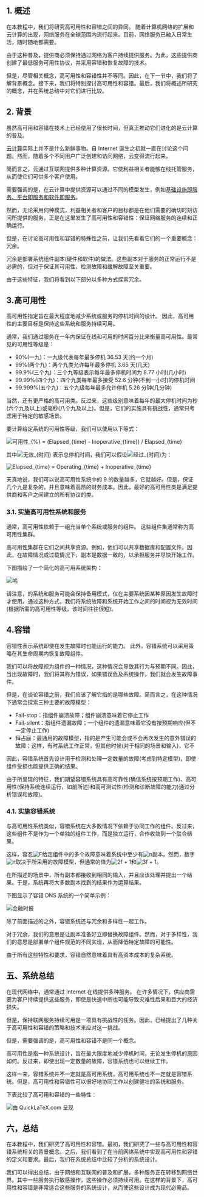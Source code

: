 ## 1. 概述

在本教程中，我们将研究高可用性和容错之间的异同。 随着计算机网络的扩展和云计算的出现，网络服务在全球范围内流行起来。目前，网络服务已融入日常生活，随时随地都需要。

由于这种普及，提供商必须保持通过网络为客户持续提供服务。为此，这些提供商创建了最低服务可用性协议，并采用容错和恢复故障的技术。

但是，尽管相关概念，高可用性和容错性并不等同。因此，在下一节中，我们将了解背景概念。接下来，我们将特别探讨高可用性和容错。最后，我们将概述所研究的概念，并在系统总结中对它们进行比较。

## 2. 背景

虽然高可用和容错在技术上已经使用了很长时间，但真正推动它们进化的是云计算的普及。

[云计算](https://www.baeldung.com/cs/cloud-vs-distributed-computing#cloud-computing)实际上并不是什么新鲜事物。自 Internet 诞生之初就一直在讨论这个问题。然而，随着多个不同用户广泛创建和访问网络，云变得流行起来。

简而言之，云通过互联网提供多种计算资源。它使利益相关者能够在线托管服务，从而使它们可供多个客户使用。

需要强调的是，在云计算中提供资源可以通过不同的模型发生，例如[基础设施即服务、平台即服务和软件即服务](https://www.baeldung.com/cs/cloud-computing-saas-vs-paas-vs-iaas)。

然而，无论采用何种模式，利益相关者和客户的目标都是在他们需要的确切时刻访问所提供的服务。正是在这里发生了高可用性和容错性：保证网络服务的连续和正确运行。

但是，在讨论高可用性和容错的特殊性之前，让我们先看看它们的一个重要概念： 冗余。

冗余是部署系统组件副本(硬件和软件)的做法。这些副本对于服务的正常运行不是必需的，但对于保证其可用性、检测故障和缓解故障至关重要。

由于这些特征，我们将看到以下部分以多种方式探索冗余。

## 3.高可用性

高可用性指定旨在最大程度地减少系统或服务的停机时间的设计。 因此，高可用性的主要目标是保持这些系统和服务持续可用。

通常，我们通过服务在一年内保证在线和可用的时间百分比来衡量高可用性。最常见的可用性等级是：

-   90%(一九)：一九级代表每年最多停机 36.53 天(约一个月)
-   99%(两个九)：两个九类允许每年最多停机 3.65 天(几天)
-   99.9%(三个九)：三个九等级表示每年最多停机时间为 8.77 小时(几小时)
-   99.99%(四个九)：四个九类每年最多接受 52.6 分钟(不到一小时)的停机时间
-   99.999%(五个九)：五个九级每年最多允许停机 5.26 分钟(几分钟)

当然，还有更严格的高可用类。反过来，这些级别意味着每年的最大停机时间为秒(六个九及以上)或毫秒(八个九及以上)。但是，它们的实施具有挑战性，通常只考虑用于特定的敏感场景。

要计算给定系统的可用性等级，我们可以使用以下等式：

![可用性_{%} = (Elapsed_{time} - Inoperative_{time}) / Elapsed_{time}](https://www.baeldung.com/wp-content/ql-cache/quicklatex.com-b24746ff45b82e76397b3e4c57fadddf_l3.svg)

其中![无效_{时间}](https://www.baeldung.com/wp-content/ql-cache/quicklatex.com-c22049609f7e2b42f14215bfa4aca987_l3.svg) 表示总停机时间，我们可以假设![经过_{时间}](https://www.baeldung.com/wp-content/ql-cache/quicklatex.com-0f296b9803c9e70f38a5f22aee06da14_l3.svg)为：

![Elapsed_{time} = Operating_{time} + Inoperative_{time}](https://www.baeldung.com/wp-content/ql-cache/quicklatex.com-0bbb0547414984cea8c0759a637c782d_l3.svg)

天真地说，我们可以说高可用性系统中的 9 的数量越多，它就越好。但是，保证几个九是复杂的，并且意味着高昂的财务成本。因此，最好的高可用性类是满足提供商和客户之间建立的所有协议的类。

### 3.1. 实施高可用性系统和服务

通常，高可用性依赖于一组充当单个系统或服务的组件。 这些组件集通常称为高可用性集群。

高可用性集群在它们之间共享资源。例如，他们可以共享数据库和配置文件。因此，在故障情况或过载情况下，副本是数据一致的，以承担服务并尽快开始工作。

下图描绘了一个简化的高可用系统架构：

![哈](https://www.baeldung.com/wp-content/uploads/sites/4/2022/10/HA.png)

请注意，的系统和服务可能会保持备用模式，仅在主要系统因某种原因发生故障时才使用。通过这种方式，我们将系统故障和系统开始工作之间的时间视为无效时间(根据所需的高可用性等级，该时间往往很短)。

## 4.容错

容错性表示系统即使在发生故障时也能运行的能力。 此外，容错系统可以采用策略在其生命周期内恢复故障组件。

我们可以将故障视为组件的一种情况，这种情况会导致其行为与预期不同。因此，当出现故障时，我们将其称为错误，如果错误危及系统操作，我们就会发生故障事件。

但是，在谈论容错之前，我们应该了解它指的是哪些故障。简而言之，在这种情况下通常会探索三种主要的故障模型：

-   Fail-stop：指组件崩溃故障；组件崩溃意味着它停止工作
-   Fail-silent：指组件遗漏故障；一个组件的遗漏意味着它没有按预期响应(但不一定停止工作)
-   拜占庭：最通用的故障模型，指的是产生可能会或不会再次发生的意外错误的故障；这样，有时系统工作正常，但其他时候(对于相同的场景和输入)，它不

因此，容错系统首先设计用于检测和处理一定数量的故障(考虑到特定模型)，即使组件受损也能提供正确的结果。

由于所呈现的特征，我们期望容错系统具有高可靠性(确信系统按预期工作)、高可用性(保持系统连续运行，如前所述)和高可测试性(检测和诊断故障的能力)通过分析错误和故障)。

### 4.1. 实施容错系统

与高可用性系统类似，容错系统在大多数情况下依赖于协同工作的组件。反过来，这些组件不是作为一个单独的组件工作，而是独立运行，合作收敛到一个联合结果。

这样，容忍![F](https://www.baeldung.com/wp-content/ql-cache/quicklatex.com-f5844370b6482674a233a3063f762555_l3.svg)给定组件中的多个故障意味着系统中至少有![n](https://www.baeldung.com/wp-content/ql-cache/quicklatex.com-ec4217f4fa5fcd92a9edceba0e708cf7_l3.svg)副本。然而，数字![n](https://www.baeldung.com/wp-content/ql-cache/quicklatex.com-ec4217f4fa5fcd92a9edceba0e708cf7_l3.svg)取决于所采用的故障模型，但通常的值为![2f + 1](https://www.baeldung.com/wp-content/ql-cache/quicklatex.com-0a1844ac5481e9e57b0c4807f75273fc_l3.svg)和![3f + 1](https://www.baeldung.com/wp-content/ql-cache/quicklatex.com-159812ab532f5ea020c3b62ff50a191d_l3.svg)。

在所描述的场景中，所有副本都接收到相同的输入，并且应该处理并提出一个结果。于是，系统再将大多数副本找到的结果作为运算结果。

下图显示了容错 DNS 系统的一个简单示例：

![金融时报](https://www.baeldung.com/wp-content/uploads/sites/4/2022/10/FT.png)

除了前面描述的之外，容错系统还与冗余和多样性一起工作。

对于冗余，我们的意思是让副本准备好立即替换故障组件。然而，对于多样性，我们的意思是部署单个组件规范的不同实现，从而降低特定故障的可能性。

由于所有这些特性和要求，容错自然意味着具有高资本成本的复杂系统。

## 五、系统总结

在现代网络中，通常通过 Internet 在线提供多种服务。 在许多情况下，供应商需要为客户持续提供这些服务，即使是快速中断也可能导致灾难性后果和巨大的经济损失。

但是，保持联网服务持续可用是一项具有挑战性的任务。因此，已经提出了几种关于高可用性和容错的策略和技术来应对这一挑战。

但是，需要强调的是，高可用性和容错不是同一个概念。

高可用性是指一种系统设计，旨在最大限度地减少停机时间，无论发生停机的原因如何。反过来，即使出现一定数量的故障，容错系统也可以继续工作。

这样一来，容错系统并不一定就是高可用系统，高可用系统也不一定就是容错系统。但是，高可用性和容错性可以很好地协同工作以创建健壮的系统和服务。

下表比较了高可用和容错的一些特性：

![由 QuickLaTeX.com 呈现](https://www.baeldung.com/wp-content/ql-cache/quicklatex.com-7c4f698f15bfc3e713fee7f943fcb98d_l3.svg)

## 六，总结

在本教程中，我们研究了高可用性和容错。最初，我们研究了一些与高可用性和容错系统相关的背景概念。之后，我们看到了在当前网络系统中实现高可用性和容错的定义和要求。最后，我们在系统总结中比较了分析的系统设计。

我们可以得出总结，由于网络和互联网的普及和扩展，多种服务正在转移到网络世界。其中一些服务执行敏感操作，这些操作必须持续可用。在这样的背景下，高可用性和容错是非常适合这些服务的系统设计，从而使这些设计成为现代必需品。